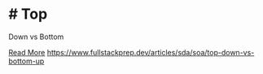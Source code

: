 # # Top

Down vs Bottom

[Read More](https://www.fullstackprep.dev/articles/sda/soa/top-down-vs-bottom-up) https://www.fullstackprep.dev/articles/sda/soa/top-down-vs-bottom-up